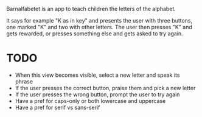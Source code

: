 Barnalfabetet is an app to teach children the letters of
the alphabet.

It says for example "K as in key" and presents the user
with three buttons, one marked "K" and two with other
letters. The user then presses "K" and gets rewarded, or
presses something else and gets asked to try again.

# TODO
* When this view becomes visible, select a new letter and speak its phrase
* If the user presses the correct button, praise them and pick a new letter
* If the user presses the wrong button, prompt the user to try again
* Have a pref for caps-only or both lowercase and uppercase
* Have a pref for serif vs sans-serif
